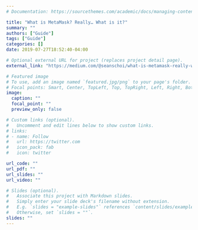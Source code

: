 ```yaml
---
# Documentation: https://sourcethemes.com/academic/docs/managing-content/

title: "What is MetaMask? Really… What is it?"
summary: ""
authors: ["Guide"]
tags: ["Guide"]
categories: []
date: 2019-07-27T18:52:40-04:00

# Optional external URL for project (replaces project detail page).
external_link: "https://medium.com/@seanschoi/what-is-metamask-really-what-is-it-7bc1bf48c75"

# Featured image
# To use, add an image named `featured.jpg/png` to your page's folder.
# Focal points: Smart, Center, TopLeft, Top, TopRight, Left, Right, BottomLeft, Bottom, BottomRight.
image:
  caption: ""
  focal_point: ""
  preview_only: false

# Custom links (optional).
#   Uncomment and edit lines below to show custom links.
# links:
# - name: Follow
#   url: https://twitter.com
#   icon_pack: fab
#   icon: twitter

url_code: ""
url_pdf: ""
url_slides: ""
url_video: ""

# Slides (optional).
#   Associate this project with Markdown slides.
#   Simply enter your slide deck's filename without extension.
#   E.g. `slides = "example-slides"` references `content/slides/example-slides.md`.
#   Otherwise, set `slides = ""`.
slides: ""
---
```

